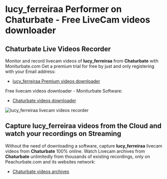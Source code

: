 # lucy_ferreiraa Performer on Chaturbate - Free LiveCam videos downloader

## Chaturbate Live Videos Recorder

Monitor and record livecam videos of **lucy_ferreiraa** from **Chaturbate** with Moniturbate.com
Get a premium trial for free by just and only registering with your Email address:
* [lucy_ferreiraa Premium videos downloader](https://moniturbate.com/request-demo-licence-key.html)

Free livecam videos downloader - Moniturbate Software:
* [Chaturbate videos downloader](https://moniturbate.com/moniturbate-download-software.html)

![lucy_ferreiraa livecam videos recorder](https://peachurnet.com/templates/moniturbate-software.png)


## Capture lucy_ferreiraa videos from the Cloud and watch your recordings on Streaming

Without the need of downloading a software, capture **lucy_ferreiraa** livecam videos from **Chaturbate** 100% online.
Watch Livecam archives from **Chaturbate** unlimitedly from thousands of existing recordings, only on Peachurbate.com and its websites network:
* [Chaturbate videos archives](https://peachurnet.com/)